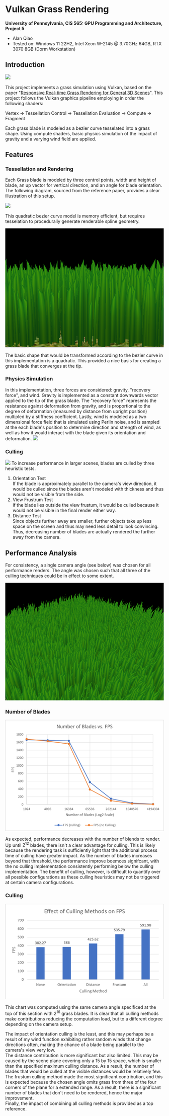 Vulkan Grass Rendering
==================================

**University of Pennsylvania, CIS 565: GPU Programming and Architecture, Project 5**

* Alan Qiao
* Tested on: Windows 11 22H2, Intel Xeon W-2145 @ 3.70GHz 64GB, RTX 3070 8GB (Dorm Workstation)

## Introduction

![](img/grass_physics.gif)

This project implements a grass simulation using Vulkan, based on the paper "[Responsive Real-time Grass Rendering for General 3D Scenes](https://www.cg.tuwien.ac.at/research/publications/2017/JAHRMANN-2017-RRTG/JAHRMANN-2017-RRTG-draft.pdf)". This project follows the Vulkan graphics pipeline employing in order the following shaders:

Vertex → Tessellation Control → Tessellation Evaluation → Compute → Fragment

Each grass blade is modeled as a bezier curve tesselated into a grass shape. Using compute shaders, basic physics simulation of the impact of gravity and a varying wind field are applied.

## Features
### Tessellation and Rendering
Each Grass blade is modeled by three control points, width and height of blade, an up vector for vertical direction, and an angle for blade orientation. The following diagram, sourced from the reference paper, provides a clear illustration of this setup.

![](img/blade_model.jpg)

This quadratic bezier curve model is memory efficient, but requires tesselation to procedurally generate renderable spline geometry.

![](img/grass_render.png)

The basic shape that would be transformed according to the bezier curve in this implementation is a quadratic. This provided a nice basis for creating a grass blade that converges at the tip. 

### Physics Simulation
In this implementation, three forces are considered: gravity, "recovery force", and wind. Gravity is implemented as a constant downwards vector applied to the tip of the grass blade. The "recovery force" represents the resistance against deformation from gravity, and is proportional to the degree of deformation (measured by distance from upright position) multipled by a stiffness coefficient. Lastly, wind is modeled as a two dimensional force field that is simulated using Perlin noise, and is sampled at the each blade's position to determine direction and strength of wind, as well as how it would interact with the blade given its orientation and deformation.
![](img/grass_physics.gif)

### Culling
![](img/grass_culling.gif)
To increase performance in larger scenes, blades are culled by three heuristic tests.
1. Orientation Test  
If the blade is approximately parallel to the camera's view direction, it would be culled since the blades aren't modeled with thickness and thus would not be visible from the side.
2. View Frustrum Test  
if the blade lies outside the view frustum, it would be culled because it would not be visible in the final render either way.
3. Distance Test  
Since objects further away are smaller, further objects take up less space on the screen and thus may need less detail to look convincing. Thus, decreasing number of blades are actually rendered the further away from the camera.

## Performance Analysis
For consistency, a single camera angle (see below) was chosen for all performance renders. The angle was chosen such that all three of the culling techniques could be in effect to some extent.

![](img/grass_test_angle.png)

### Number of Blades
![](img/number_fps.png)

As expected, performance decreases with the number of blends to render. Up until $2^{12}$ blades, there isn't a clear advantage for culling. This is likely because the rendering task is sufficiently light that the additional process time of culling have greater impact. As the number of blades increases beyond that threshold, the performance improve boemces signifcant, with the no culling implementation consistently performing below the culling implementation. The benefit of culling, however, is difficult to quantify over all possible configurations as these culling heuristics may not be triggered at certain camera configurations.

### Culling
![](img/culling_fps.png)

This chart was computed using the same camera angle specificed at the top of this section with $2^{16}$ grass blades. It is clear that all culling methods make contributions reducing the computation load, but to a different degree depending on the camera setup. 

The impact of orientation culling is the least, and this may perhaps be a result of my wind function exhibiting rather random winds that change directions often, making the chance of a blade being parallel to the camera's view very low.  
The distance contribution is more significant but also limited. This may be caused by the scene plane covering only a 15 by 15 space, which is smaller than the specified maximum culling distance. As a result, the number of blades that would be culled at the visible distances would be relatively few.  
The frustum culling method made the most significant contribution, and this is expected because the chosen angle omits grass from three of the four corners of the plane for a extended range. As a result, there is a significant number of blades that don't need to be rendered, hence the major improvement.  
Finally, the impact of combining all culling methods is provided as a top reference.